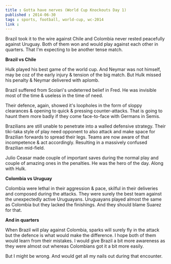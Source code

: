 ```yaml
---
title : Gotta have nerves (World Cup Knockouts Day 1)
published : 2014-06-30
tags : sports, football, world-cup, wc-2014
link :
---
```


Brazil took it to the wire against Chile and Colombia never rested peacefully against Uruguay. Both of them won and would play against each other in quarters. That I'm expecting to be another tense match.

__Brazil vs Chile__

Hulk played his best game of the world cup. And Neymar was not himself, may be coz of the early injury & tension of the big match. But Hulk missed his penalty & Neymar delivered with aplomb.

Brazil suffered from Scolari's undeterred belief in Fred. He was invisible most of the time & useless in the time of need.

Their defence, again, showed it's loopholes in the form of sloppy clearances & opening to quick & pressing counter-attacks. That is going to haunt them more badly if they come face-to-face with Germans in Semis.

Brazilians are still unable to penetrate into a walled defensive strategy. Their tiki-taka style of play need opponent to also attack and make space for Brazilian forwards to spread their legs. Teams are now aware of that incompetence & act accordingly. Resulting in a massively confused Brazilian mid-field.

Julio Ceasar made couple of important saves during the normal play and couple of amazing ones in the penalties. He was the hero of the day. Along with Hulk.

__Colombia vs Uruguay__

Colombia were lethal in their aggression & pace, skilful in their deliveries and composed during the attacks. They were surely the best team against the unexpectedly active Uruguayans. Uruguayans played almost the same as Colombia but they lacked the finishings. And they should blame Suarez for that.

__And in quarters__

When Brazil will play against Colombia, sparks will surely fly in the attack but the defence is what would make the difference. I hope both of them would learn from their mistakes. I would give Brazil a bit more awareness as they were almost out whereas Colombians got it a bit more easily.

But I might be wrong. And would get all my nails out during that encounter.
